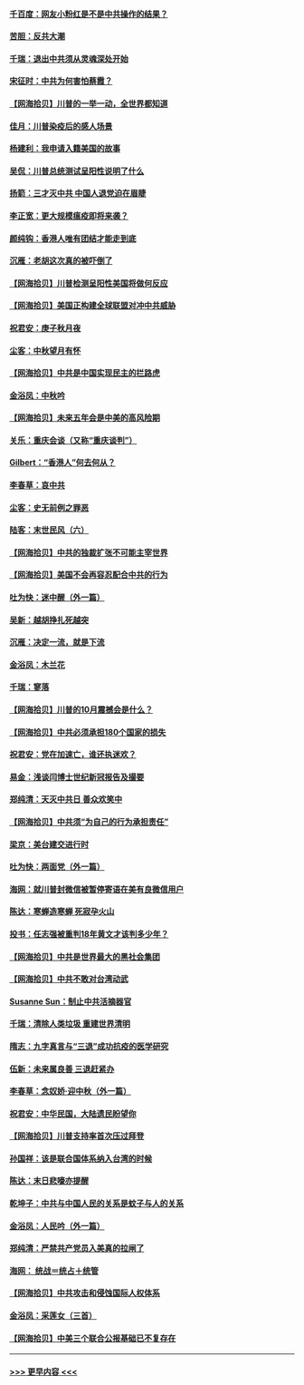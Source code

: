 #### [千百度：网友小粉红是不是中共操作的结果？](../pages/nsc993/n12461025.md?t=10081902) 
#### [苦胆：反共大潮](../pages/nsc993/n12459469.md?t=10081902) 
#### [千瑞：退出中共须从灵魂深处开始](../pages/nsc993/n12459437.md?t=10081902) 
#### [宋征时：中共为何害怕蔡霞？](../pages/nsc993/n12459097.md?t=10081902) 
#### [【网海拾贝】川普的一举一动，全世界都知道](../pages/nsc993/n12458825.md?t=10081902) 
#### [佳月：川普染疫后的感人场景](../pages/nsc993/n12456994.md?t=10081902) 
#### [杨建利：我申请入籍美国的故事](../pages/nsc993/n12455635.md?t=10081902) 
#### [吴侃：川普总统测试呈阳性说明了什么](../pages/nsc993/n12451869.md?t=10081902) 
#### [扬箭：三才灭中共 中国人退党迫在眉睫](../pages/nsc993/n12451842.md?t=10081902) 
#### [李正宽：更大规模瘟疫即将来袭？](../pages/nsc993/n12451455.md?t=10081902) 
#### [颜纯钩：香港人唯有团结才能走到底](../pages/nsc993/n12450870.md?t=10081902) 
#### [沉雁：老胡这次真的被吓倒了](../pages/nsc993/n12449796.md?t=10081902) 
#### [【网海拾贝】川普检测呈阳性美国将做何反应](../pages/nsc993/n12449042.md?t=10081902) 
#### [【网海拾贝】美国正构建全球联盟对冲中共威胁](../pages/nsc993/n12446580.md?t=10081902) 
#### [祝君安：庚子秋月夜](../pages/nsc993/n12445870.md?t=10081902) 
#### [尘客：中秋望月有怀](../pages/nsc993/n12444632.md?t=10081902) 
#### [【网海拾贝】中共是中国实现民主的拦路虎](../pages/nsc993/n12443573.md?t=10081902) 
#### [金浴凤：中秋吟](../pages/nsc993/n12441773.md?t=10081902) 
#### [【网海拾贝】未来五年会是中美的高风险期](../pages/nsc993/n12440760.md?t=10081902) 
#### [关乐：重庆会谈（又称“重庆谈判”）](../pages/nsc993/n12437525.md?t=10081902) 
#### [Gilbert：“香港人”何去何从？](../pages/nsc993/n12435894.md?t=10081902) 
#### [李春草：哀中共](../pages/nsc993/n12435874.md?t=10081902) 
#### [尘客：史无前例之罪恶](../pages/nsc993/n12435762.md?t=10081902) 
#### [陆客：末世民风（六）](../pages/nsc993/n12435354.md?t=10081902) 
#### [【网海拾贝】中共的独裁扩张不可能主宰世界](../pages/nsc993/n12435151.md?t=10081902) 
#### [【网海拾贝】美国不会再容忍配合中共的行为](../pages/nsc993/n12433808.md?t=10081902) 
#### [吐为快：迷中醒（外一篇）](../pages/nsc993/n12433585.md?t=10081902) 
#### [吴新：越胡挣扎死越突](../pages/nsc993/n12433562.md?t=10081902) 
#### [沉雁：决定一流，就是下流](../pages/nsc993/n12432128.md?t=10081902) 
#### [金浴凤：木兰花](../pages/nsc993/n12432124.md?t=10081902) 
#### [千瑞：寥落](../pages/nsc993/n12432071.md?t=10081902) 
#### [【网海拾贝】川普的10月震撼会是什么？](../pages/nsc993/n12431624.md?t=10081902) 
#### [【网海拾贝】中共必须承担180个国家的损失](../pages/nsc993/n12428893.md?t=10081902) 
#### [祝君安：党在加速亡，谁还执迷欢？](../pages/nsc993/n12428652.md?t=10081902) 
#### [易金：浅谈闫博士世纪新冠报告及撮要](../pages/nsc993/n12426822.md?t=10081902) 
#### [郑纯清：天灭中共日 善众欢笑中](../pages/nsc993/n12426784.md?t=10081902) 
#### [【网海拾贝】中共须“为自己的行为承担责任”](../pages/nsc993/n12426067.md?t=10081902) 
#### [梁京：美台建交进行时](../pages/nsc993/n12424066.md?t=10081902) 
#### [吐为快：两面党（外一篇）](../pages/nsc993/n12424043.md?t=10081902) 
#### [海网：就川普封微信被暂停寄语在美有良微信用户](../pages/nsc993/n12424021.md?t=10081902) 
#### [陈达：寒蝉造寒蝉 死寂孕火山](../pages/nsc993/n12423958.md?t=10081902) 
#### [投书：任志强被重判18年黄文才该判多少年？](../pages/nsc993/n12423672.md?t=10081902) 
#### [【网海拾贝】中共是世界最大的黑社会集团](../pages/nsc993/n12423543.md?t=10081902) 
#### [【网海拾贝】中共不敢对台湾动武](../pages/nsc993/n12421418.md?t=10081902) 
#### [Susanne Sun：制止中共活摘器官](../pages/nsc993/n12419654.md?t=10081902) 
#### [千瑞：清除人类垃圾 重建世界清明](../pages/nsc993/n12419414.md?t=10081902) 
#### [隋志：九字真言与“三退”成功抗疫的医学研究](../pages/nsc993/n12419248.md?t=10081902) 
#### [伍新：未来属良善 三退赶紧办](../pages/nsc993/n12418496.md?t=10081902) 
#### [李春草：念奴娇·迎中秋（外一篇）](../pages/nsc993/n12418465.md?t=10081902) 
#### [祝君安：中华民国，大陆遗民盼望你](../pages/nsc993/n12418089.md?t=10081902) 
#### [【网海拾贝】川普支持率首次压过拜登](../pages/nsc993/n12418050.md?t=10081902) 
#### [孙国祥：该是联合国体系纳入台湾的时候](../pages/nsc993/n12417369.md?t=10081902) 
#### [陈达：末日悲嚎亦提醒](../pages/nsc993/n12416736.md?t=10081902) 
#### [乾坤子：中共与中国人民的关系是蚊子与人的关系](../pages/nsc993/n12416632.md?t=10081902) 
#### [金浴凤：人民吟（外一篇）](../pages/nsc993/n12416567.md?t=10081902) 
#### [郑纯清：严禁共产党员入美真的拉闸了](../pages/nsc993/n12416550.md?t=10081902) 
#### [海网： 统战＝统占＋统管](../pages/nsc993/n12416404.md?t=10081902) 
#### [【网海拾贝】中共攻击和侵蚀国际人权体系](../pages/nsc993/n12416250.md?t=10081902) 
#### [金浴凤：采莲女（三首）](../pages/nsc993/n12415517.md?t=10081902) 
#### [【网海拾贝】中美三个联合公报基础已不复存在](../pages/nsc993/n12415054.md?t=10081902) 

----
#### [ >>> 更早内容 <<< ](../indexes/nsc993-earlier.md)
